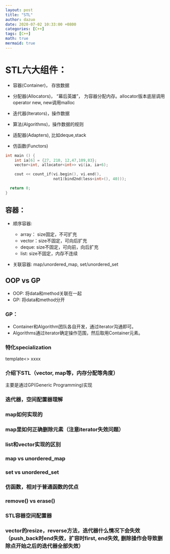 ```yaml
---
layout: post
title: "STL"
author: dazuo
date: 2020-07-02 10:33:00 +0800
categories: [C++]
tags: [C++]
math: true
mermaid: true
---
```


# STL六大组件：
- 容器(Container)， 存放数据
- 分配器(Allocators)， “幕后英雄”， 为容器分配内存。allocator版本底层调用operator new, new调用malloc

- 迭代器(Iterators)，操作数据
- 算法(Algorithms)，操作数据的规则
- 适配器(Adapters), 比如deque,stack
- 仿函数(Functors)

```cpp
int main () {
    int ia[6] = {27, 210, 12,47,109,83};
    vector<int, allocator<int>> vi(ia, ia+6);

    cout << count_if(vi.begin(), vi.end(), 
                     not1(bind2nd(less<int>(), 40)));

  return 0;
}
```


## 容器：
- 顺序容器: 
  - array： size固定，不可扩充
  - vector：size不固定，可向后扩充
  - deque: size不固定，可向前，向后扩充
  - list: size不固定，内存不连续

- 关联容器: map/unordered_map, set/unordered_set


## OOP vs GP
- OOP: 将data和method关联在一起 
- GP: 将data和method分开

### GP：
- Container和Algorithm团队各自开发，通过iterator沟通即可。
- Algorithms通过iterator确定操作范围，然后取用Container元素。


### 特化specialization
template<> xxxx

### 介绍下STL（vector, map等，内存分配等角度）
主要是通过GP(Generic Programming)实现

### 迭代器，空间配置器理解

### map如何实现的

### map里如何正确删除元素（注意iterator失效问题）

### list和vector实现的区别

### map vs unordered_map

### set vs unordered_set

### 仿函数，相对于普通函数的优点

### remove() vs erase()

### STL容器空间配置器

### vector的resize，reverse方法，迭代器什么情况下会失效（push_back时end失效，扩容时first, end失效, 删除操作会导致删除点开始之后的迭代器全部失效）